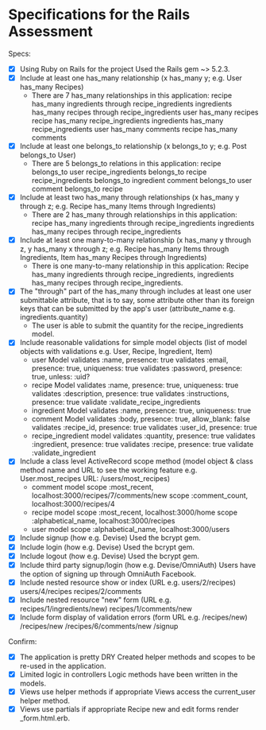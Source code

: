 # Specifications for the Rails Assessment

Specs:
- [x] Using Ruby on Rails for the project
  Used the Rails gem ~> 5.2.3.
- [x] Include at least one has_many relationship (x has_many y; e.g. User has_many Recipes)
  - There are 7 has_many relationships in this application:
    recipe has_many ingredients through recipe_ingredients
    ingredients has_many recipes through recipe_ingredients
    user has_many recipes
    recipe has_many recipe_ingredients
    ingredients has_many recipe_ingredients
    user has_many comments
    recipe has_many comments
- [x] Include at least one belongs_to relationship (x belongs_to y; e.g. Post belongs_to User)
  - There are 5 belongs_to relations in this application:
    recipe belongs_to user
    recipe_ingredients belongs_to recipe
    recipe_ingredients belongs_to ingredient
    comment belongs_to user
    comment belongs_to recipe
- [x] Include at least two has_many through relationships (x has_many y through z; e.g. Recipe has_many Items through Ingredients)
  - There are 2 has_many through relationships in this application:
    recipe has_many ingredients through recipe_ingredients
    ingredients has_many recipes through recipe_ingredients
- [x] Include at least one many-to-many relationship (x has_many y through z, y has_many x through z; e.g. Recipe has_many Items through Ingredients, Item has_many Recipes through Ingredients)
  - There is one many-to-many relationship in this application:
    Recipe has_many ingredients through recipe_ingredients, ingredients has_many recipes through recipe_ingredients.
- [x] The "through" part of the has_many through includes at least one user submittable attribute,
that is to say, some attribute other than its foreign keys that can be submitted by the app's user (attribute_name e.g. ingredients.quantity)
  - The user is able to submit the quantity for the recipe_ingredients model.
- [x] Include reasonable validations for simple model objects (list of model objects with validations e.g. User, Recipe, Ingredient, Item)
  - user Model
    validates :name, presence: true
    validates :email, presence: true, uniqueness: true
    validates :password, presence: true, unless: :uid?
  - recipe Model
    validates :name, presence: true, uniqueness: true
    validates :description, presence: true
    validates :instructions, presence: true
    validate :validate_recipe_ingredients
  - ingredient Model
    validates :name, presence: true, uniqueness: true
  - comment Model
    validates :body, presence: true, allow_blank: false
    validates :recipe_id, presence: true
    validates :user_id, presence: true
  - recipe_ingredient model
    validates :quantity, presence: true
    validates :ingredient, presence: true
    validates :recipe, presence: true
    validate :validate_ingredient
- [x] Include a class level ActiveRecord scope method (model object & class method name and URL to see the working feature e.g. User.most_recipes URL: /users/most_recipes)
  - comment model
    scope :most_recent, localhost:3000/recipes/7/comments/new
    scope :comment_count, localhost:3000/recipes/4
  - recipe model
    scope :most_recent, localhost:3000/home
    scope :alphabetical_name, localhost:3000/recipes
  - user model
    scope :alphabetical_name, localhost:3000/users
- [x] Include signup (how e.g. Devise)
  Used the bcrypt gem.
- [x] Include login (how e.g. Devise)
  Used the bcrypt gem.
- [x] Include logout (how e.g. Devise)
  Used the bcrypt gem.
- [x] Include third party signup/login (how e.g. Devise/OmniAuth)
  Users have the option of signing up through OmniAuth Facebook.
- [x] Include nested resource show or index (URL e.g. users/2/recipes)
  users/4/recipes
  recipes/2/comments
- [x] Include nested resource "new" form (URL e.g. recipes/1/ingredients/new)
  recipes/1/comments/new
- [x] Include form display of validation errors (form URL e.g. /recipes/new)
  /recipes/new
  /recipes/6/comments/new
  /signup

Confirm:
- [x] The application is pretty DRY
  Created helper methods and scopes to be re-used in the application.
- [x] Limited logic in controllers
  Logic methods have been written in the models.
- [x] Views use helper methods if appropriate
  Views access the current_user helper method.
- [x] Views use partials if appropriate
  Recipe new and edit forms render _form.html.erb.